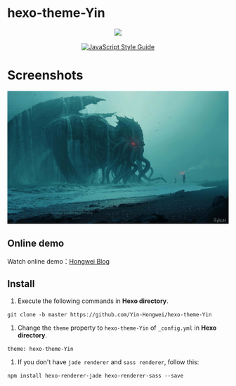 # hexo-theme-Yin

<p align="center">
  <img src="https://raw.githubusercontent.com/Yin-Hongwei/hexo-theme-Yin/master/source/favicon.ico">
</p>

<p align="center">
  <a href="https://travis-ci.org/"><img alt="JavaScript Style Guide" src="https://travis-ci.org/Yin-Hongwei/hexo-theme-Yin.svg?branch=master"></a>
</p>



# Screenshots

![](https://github.com/Yin-Hongwei/hexo-theme-Yin/blob/master/source/img/005.jpg)



## Online demo

Watch online demo：[Hongwei Blog](https://yin-hongwei.github.io/)



## Install

1. Execute the following commands in **Hexo directory**.

```
git clone -b master https://github.com/Yin-Hongwei/hexo-theme-Yin
```

1. Change the `theme` property to `hexo-theme-Yin` of `_config.yml` in **Hexo directory**.

```
theme: hexo-theme-Yin
```

1. If you don't have `jade renderer` and `sass renderer`, follow this:

```
npm install hexo-renderer-jade hexo-renderer-sass --save
```